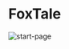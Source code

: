 # FoxTale


![start-page](https://github.com/Ploxo/FoxTale/assets/47030482/f563c024-90c8-4d5c-bdb4-a87c7220ad51)
